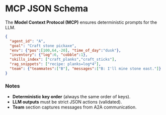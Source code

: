 # MCP JSON Schema

The **Model Context Protocol (MCP)** ensures deterministic prompts for the LLM.

```json
{
  "agent_id": "A",
  "goal": "Craft stone pickaxe",
  "env": {"pos":[100,64,-20], "time_of_day":"dusk"},
  "inventory": {"log":6, "cobble":1},
  "skills_index": ["craft_planks","craft_sticks"],
  "rag_snippets": ["recipe: planks=log*4"],
  "team": {"teammates":["B"], "messages":["B: I'll mine stone east."]}
}
````

### Notes

* **Deterministic key order** (always the same order of keys).
* **LLM outputs** must be strict JSON actions (validated).
* **Team** section captures messages from A2A communication.
